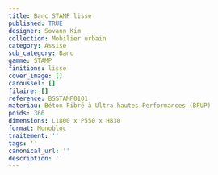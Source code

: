```yaml
---
title: Banc STAMP lisse 
published: TRUE
designer: Sovann Kim
collection: Mobilier urbain
category: Assise
sub_category: Banc
gamme: STAMP
finitions: lisse
cover_image: []
caroussel: []
filaire: []
reference: BSSTAMP0101
materiau: Béton Fibré à Ultra-hautes Performances (BFUP)
poids: 366
dimensions: L1800 x P550 x H830 
format: Monobloc
traitement: ''
tags: ''
canonical_url: ''
description: ''
---
```

